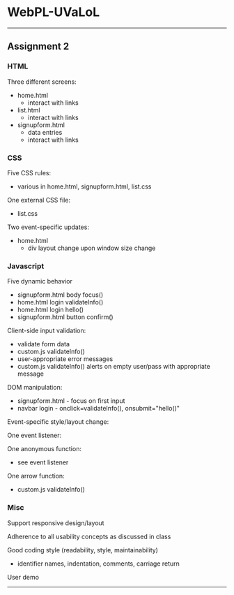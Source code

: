 # WebPL-UVaLoL
- - - -
## Assignment 2

### HTML
Three different screens:
* home.html
  * interact with links
* list.html
  * interact with links
* signupform.html
  * data entries
  * interact with links

### CSS
Five CSS rules:
* various in home.html, signupform.html, list.css

One external CSS file:
* list.css

Two event-specific updates:
* home.html
  * div layout change upon window size change

### Javascript
Five dynamic behavior
* signupform.html body focus()
* home.html login validateInfo()
* home.html login hello()
* signupform.html button confirm()

Client-side input validation:
* validate form data
 * custom.js validateInfo()
* user-appropriate error messages
 * custom.js validateInfo() alerts on empty user/pass with appropriate message

DOM manipulation:
* signupform.html - focus on first input <body onload=function()>
* navbar login - onclick=validateInfo(), onsubmit="hello()"

Event-specific style/layout change:


One event listener:


One anonymous function:
* see event listener

One arrow function:
* custom.js validateInfo()

### Misc
Support responsive design/layout

Adherence to all usability concepts as discussed in class

Good coding style (readability, style, maintainability)
* identifier names, indentation, comments, carriage return

User demo
- - - -

